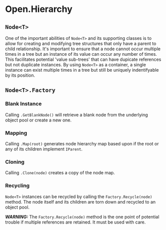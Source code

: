 # Open.Hierarchy

## ```Node<T>```
One of the important abilities of ```Node<T>``` and its supporting classes is to allow for creating and modifying tree structures that only have a parent to child relationship.  It's important to ensure that a node cannot occur multiple times in a tree but an instance of its value can occur any number of times. This facilitates potential 'value sub-trees' that can have dupicate references but not duplicate instances.  By using ```Node<T>``` as a container, a single instance can exist multiple times in a tree but still be uniquely indentifyable by its position.

## ```Node<T>.Factory```

### Blank Instance
Calling ```.GetBlankNode()``` will retrieve a blank node from the underlying object pool or create a new one.

### Mapping
Calling ```.Map(root)``` generates node hierarchy map based upon if the root or any of its children implement ```IParent```. 

### Cloning
Calling ```.Clone(node)``` creates a copy of the node map.

### Recycling
```Node<T>``` instances can be recycled by calling the ```Factory.Recycle(node)``` method.  The node itself and its children are torn down and recycled to an object pool.

***WARNING:*** The ```Factory.Recycle(node)``` method is the one point of potential trouble if multiple references are retained.  It must be used with care.